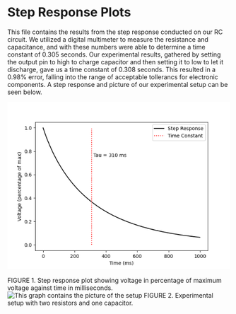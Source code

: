 #  Step Response Plots
This file contains the results from the step response conducted on our RC circuit. We utilized a digital multimeter to measure the resistance and capacitance, and with these numbers were able to determine a time constant of 0.305 seconds. Our experimental results, gathered by setting the output pin to high to charge capacitor and then setting it to low to let it discharge, gave us a time constant of 0.308 seconds. This resulted in a 0.98% error, falling into the range of acceptable tollerancs for electronic components. A step response and picture of our experimental setup can be seen below.

![This graph contains step responses](https://github.com/jfrabosi/Lab-4/blob/main/src/stepResponseLab4.png)

FIGURE 1. Step response plot showing voltage in percentage of maximum voltage against time in milliseconds.
![This graph contains the picture of the setup](https://github.com/jfrabosi/Lab-4/blob/main/src/Lab4Setup.JPG)
FIGURE 2. Experimental setup with two resistors and one capacitor.
